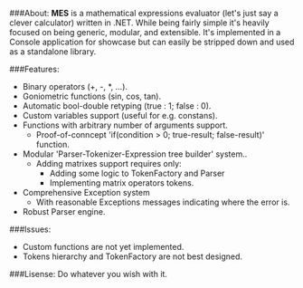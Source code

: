 ###About:
__MES__ is a mathematical expressions evaluator (let's just say a clever calculator) written in .NET. While being fairly simple it's heavily focused on being generic, modular, and extensible. It's implemented in a Console application for showcase but can easily be stripped down and used as a standalone library. 

###Features:
* Binary operators (+, -, *, ...).
* Goniometric functions (sin, cos, tan).
* Automatic bool-double retyping (true : 1; false : 0).
* Custom variables support (useful for e.g. constans).
* Functions with arbitrary number of arguments support.
  * Proof-of-conncept 'if(condition > 0; true-result; false-result)' function.
* Modular 'Parser-Tokenizer-Expression tree builder' system..
  * Adding matrixes support requires only: 
    * Adding some logic to TokenFactory and Parser
	* Implementing matrix operators tokens.
* Comprehensive Exception system 
  * With reasonable Exceptions messages indicating where the error is.
* Robust Parser engine.

###Issues:
- Custom functions are not yet implemented.
- Tokens hierarchy and TokenFactory are not best designed.

###Lisense:
Do whatever you wish with it.
